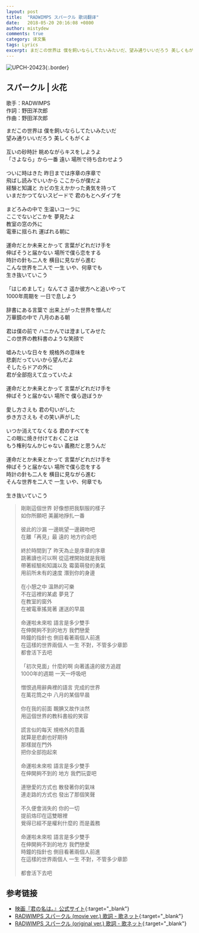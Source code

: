 ```yaml
---
layout: post
title:  "RADWIMPS スパークル 歌词翻译"
date:   2018-05-20 20:16:08 +0800
author: mistydew
comments: true
category: 译文集
tags: Lyrics
excerpt: まだこの世界は 僕を飼いならしてたいみたいだ、望み通りいいだろう 美しくもがくよ。
---
```

![UPCH-20423](https://mistydew.github.io/assets/images/cover/misc/UPCH-20423.jpg){:.border}

## スパークル | 火花

歌手：RADWIMPS<br>
作詞：野田洋次郎<br>
作曲：野田洋次郎

<div class="lyric-original">
<p>
まだこの世界は 僕を飼いならしてたいみたいだ<br>
望み通りいいだろう 美しくもがくよ<br>
<br>
互いの砂時計 眺めながらキスをしようよ<br>
「さよなら」から一番 遠い 場所で待ち合わせよう<br>
<br>
ついに時はきた 昨日までは序章の序章で<br>
飛ばし読みでいいから ここからが僕だよ<br>
経験と知識と カビの生えかかった勇気を持って<br>
いまだかつてないスピードで 君のもとへダイブを<br>
<br>
まどろみの中で 生温いコーラに<br>
ここでないどこかを 夢見たよ<br>
教室の窓の外に<br>
電車に揺られ 運ばれる朝に<br>
<br>
運命だとか未来とかって 言葉がどれだけ手を<br>
伸ばそうと届かない 場所で僕ら恋をする<br>
時計の針も二人を 横目に見ながら進む<br>
こんな世界を二人で 一生 いや、何章でも<br>
生き抜いていこう<br>
<br>
「はじめまして」なんてさ 遥か彼方へと追いやって<br>
1000年周期を 一日で息しよう<br>
<br>
辞書にある言葉で 出来上がった世界を憎んだ<br>
万華鏡の中で 八月のある朝<br>
<br>
君は僕の前で ハニかんでは澄ましてみせた<br>
この世界の教科書のような笑顔で<br>
<br>
嘘みたいな日々を 規格外の意味を<br>
悲劇だっていいから望んだよ<br>
そしたらドアの外に<br>
君が全部抱えて立っていたよ<br>
<br>
運命だとか未来とかって 言葉がどれだけ手を<br>
伸ばそうと届かない 場所で 僕ら遊ぼうか<br>
<br>
愛し方さえも 君の匂いがした<br>
歩き方さえも その笑い声がした<br>
<br>
いつか消えてなくなる 君のすべてを<br>
この眼に焼き付けておくことは<br>
もう権利なんかじゃない 義務だと思うんだ<br>
<br>
運命だとか未来とかって 言葉がどれだけ手を<br>
伸ばそうと届かない 場所で僕ら恋をする<br>
時計の針も二人を 横目に見ながら進む<br>
そんな世界を二人で 一生 いや、何章でも<br>
<br>
生き抜いていこう
</p>
</div>

<div class="lyric-translation">
<blockquote>
剛剛這個世界 好像想把我馴服的樣子<br>
如你所願吧 美麗地掙扎一番<br>
<br>
彼此的沙漏 一邊眺望一邊親吻吧<br>
在離「再見」最 遠的 地方约会吧<br>
<br>
終於時間到了 昨天為止是序章的序章<br>
跳著讀也可以啊 從這裡開始就是我哦<br>
帶著經驗和知識以及 霉菌萌發的勇氣<br>
用前所未有的速度 潛到你的身邊<br>
<br>
在小憩之中 溫熱的可樂<br>
不在這裡的某處 夢見了<br>
在教室的窗外<br>
在被電車搖晃著 運送的早晨<br>
<br>
命運啦未來啦 語言是多少雙手<br>
在伸開夠不到的地方 我們戀愛<br>
時鐘的指針也 側目看著兩個人前進<br>
在這樣的世界兩個人 一生 不對，不管多少章節<br>
都會活下去吧<br>
<br>
「初次見面」什麼的啊 向著遙遠的彼方追趕<br>
1000年的週期 一天一呼吸吧<br>
<br>
憎恨過用辭典裡的語言 完成的世界<br>
在萬花筒之中 八月的某個早晨<br>
<br>
你在我的前面 靦腆又故作淡然<br>
用這個世界的教科書般的笑容<br>
<br>
謊言似的每天 規格外的意義<br>
就算是悲劇也好期待<br>
那樣就在門外<br>
把你全部抱起來<br>
<br>
命運啦未來啦 語言是多少雙手<br>
在伸開夠不到的 地方 我們玩耍吧<br>
<br>
連戀愛的方式也 散發著你的氣味<br>
連走路的方式也 發出了那個笑聲<br>
<br>
不久便會消失的 你的一切<br>
提前烙印在這雙眼裡<br>
覺得已經不是權利什麼的 而是義務<br>
<br>
命運啦未來啦 語言是多少雙手<br>
在伸開夠不到的地方 我們戀愛<br>
時鐘的指針也 側目看著兩個人前進<br>
在這樣的世界兩個人 一生 不對，不管多少章節<br>
<br>
都會活下去吧
</blockquote>
</div>

## 参考链接

* [映画『君の名は。』公式サイト](http://www.kiminona.com){:target="_blank"}
* [RADWIMPS スパークル (movie ver.) 歌詞 - 歌ネット](https://www.uta-net.com/song/213757){:target="_blank"}
* [RADWIMPS スパークル (original ver.) 歌詞 - 歌ネット](https://www.uta-net.com/song/221988){:target="_blank"}
